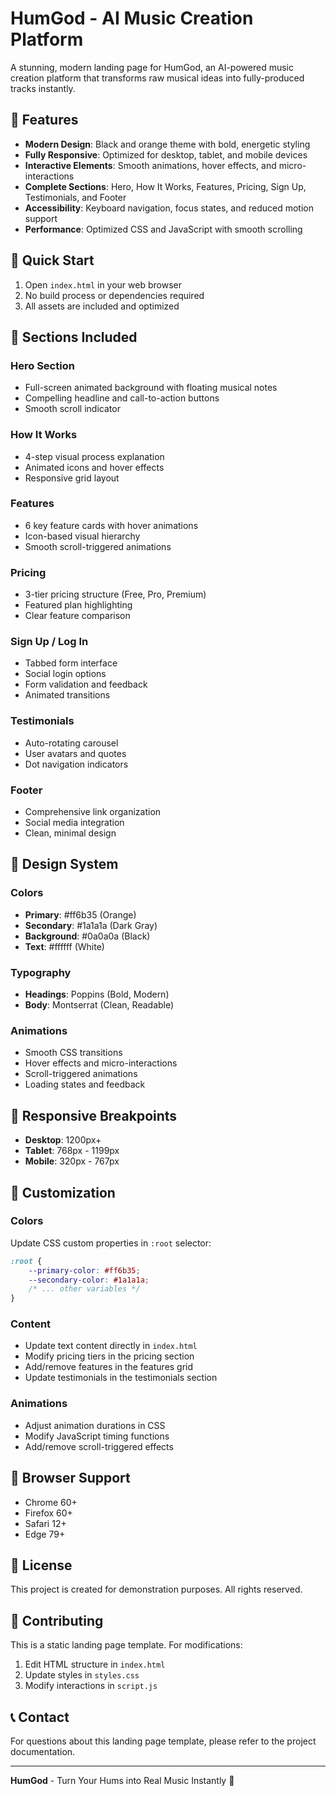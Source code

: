 # HumGod - AI Music Creation Platform

A stunning, modern landing page for HumGod, an AI-powered music creation platform that transforms raw musical ideas into fully-produced tracks instantly.

## 🎵 Features

- **Modern Design**: Black and orange theme with bold, energetic styling
- **Fully Responsive**: Optimized for desktop, tablet, and mobile devices
- **Interactive Elements**: Smooth animations, hover effects, and micro-interactions
- **Complete Sections**: Hero, How It Works, Features, Pricing, Sign Up, Testimonials, and Footer
- **Accessibility**: Keyboard navigation, focus states, and reduced motion support
- **Performance**: Optimized CSS and JavaScript with smooth scrolling

## 🚀 Quick Start

1. Open `index.html` in your web browser
2. No build process or dependencies required
3. All assets are included and optimized

## 📱 Sections Included

### Hero Section
- Full-screen animated background with floating musical notes
- Compelling headline and call-to-action buttons
- Smooth scroll indicator

### How It Works
- 4-step visual process explanation
- Animated icons and hover effects
- Responsive grid layout

### Features
- 6 key feature cards with hover animations
- Icon-based visual hierarchy
- Smooth scroll-triggered animations

### Pricing
- 3-tier pricing structure (Free, Pro, Premium)
- Featured plan highlighting
- Clear feature comparison

### Sign Up / Log In
- Tabbed form interface
- Social login options
- Form validation and feedback
- Animated transitions

### Testimonials
- Auto-rotating carousel
- User avatars and quotes
- Dot navigation indicators

### Footer
- Comprehensive link organization
- Social media integration
- Clean, minimal design

## 🎨 Design System

### Colors
- **Primary**: #ff6b35 (Orange)
- **Secondary**: #1a1a1a (Dark Gray)
- **Background**: #0a0a0a (Black)
- **Text**: #ffffff (White)

### Typography
- **Headings**: Poppins (Bold, Modern)
- **Body**: Montserrat (Clean, Readable)

### Animations
- Smooth CSS transitions
- Hover effects and micro-interactions
- Scroll-triggered animations
- Loading states and feedback

## 📱 Responsive Breakpoints

- **Desktop**: 1200px+
- **Tablet**: 768px - 1199px
- **Mobile**: 320px - 767px

## 🔧 Customization

### Colors
Update CSS custom properties in `:root` selector:
```css
:root {
    --primary-color: #ff6b35;
    --secondary-color: #1a1a1a;
    /* ... other variables */
}
```

### Content
- Update text content directly in `index.html`
- Modify pricing tiers in the pricing section
- Add/remove features in the features grid
- Update testimonials in the testimonials section

### Animations
- Adjust animation durations in CSS
- Modify JavaScript timing functions
- Add/remove scroll-triggered effects

## 🌟 Browser Support

- Chrome 60+
- Firefox 60+
- Safari 12+
- Edge 79+

## 📄 License

This project is created for demonstration purposes. All rights reserved.

## 🤝 Contributing

This is a static landing page template. For modifications:
1. Edit HTML structure in `index.html`
2. Update styles in `styles.css`
3. Modify interactions in `script.js`

## 📞 Contact

For questions about this landing page template, please refer to the project documentation.

---

**HumGod** - Turn Your Hums into Real Music Instantly 🎵


